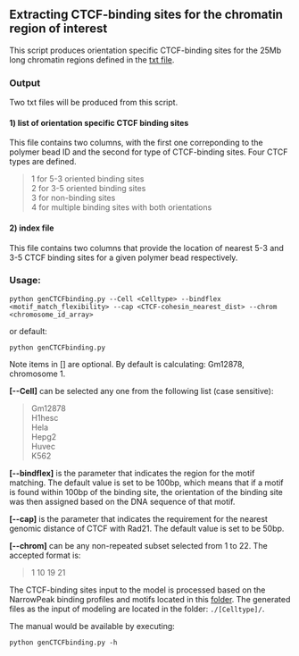 ## Extracting CTCF-binding sites for the chromatin region of interest
This script produces orientation specific CTCF-binding sites for the 25Mb long chromatin regions defined in the [txt file](../../../../src/chr_region.txt).  

### Output
Two txt files will be produced from this script.

#### 1) list of orientation specific CTCF binding sites
This file contains two columns, with the first one correponding to the polymer bead ID and the second for type of CTCF-binding sites. Four CTCF types are defined.

>1 for 5-3 oriented binding sites  
>2 for 3-5 oriented binding sites  
>3 for non-binding sites  
>4 for multiple binding sites with both orientations  

#### 2) index file

This file contains two columns that provide the location of nearest 5-3 and 3-5 CTCF binding sites for a given polymer bead respectively.

### Usage:

```
python genCTCFbinding.py --Cell <Celltype> --bindflex <motif_match_flexibility> --cap <CTCF-cohesin_nearest_dist> --chrom <chromosome_id_array>
```
or default:
```
python genCTCFbinding.py
```
Note items in [] are optional. By default is calculating: Gm12878, chromosome 1.  

**[--Cell]** can be selected any one from the following list (case sensitive):

>Gm12878  
>H1hesc  
>Hela  
>Hepg2  
>Huvec  
>K562

**[--bindflex]** is the parameter that indicates the region for the motif matching. The default value is set to be 100bp, which means that if a motif is found within 100bp of the binding site, the orientation of the binding site was then assigned based on the DNA sequence of that motif.  

**[--cap]** is the parameter that indicates the requirement for the nearest genomic distance of CTCF with Rad21. The default value is set to be 50bp.  

**[--chrom]** can be any non-repeated subset selected from 1 to 22. The accepted format is:

> 1 10 19 21

The CTCF-binding sites input to the model is processed based on the NarrowPeak binding profiles and motifs located in this [folder](../../../../processEpigenomicsData/ctcfBindingSites/). The generated files as the input of modeling are located in the folder: `./[Celltype]/`.

The manual would be available by executing:

```
python genCTCFbinding.py -h
```
